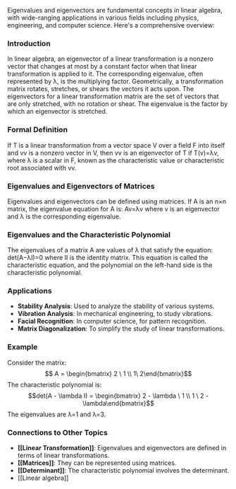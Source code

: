 Eigenvalues and eigenvectors are fundamental concepts in linear algebra, with wide-ranging applications in various fields including physics, engineering, and computer science. Here's a comprehensive overview:

### Introduction

In linear algebra, an eigenvector of a linear transformation is a nonzero vector that changes at most by a constant factor when that linear transformation is applied to it. The corresponding eigenvalue, often represented by λ, is the multiplying factor. Geometrically, a transformation matrix rotates, stretches, or shears the vectors it acts upon. The eigenvectors for a linear transformation matrix are the set of vectors that are only stretched, with no rotation or shear. The eigenvalue is the factor by which an eigenvector is stretched.

### Formal Definition

If T is a linear transformation from a vector space V over a field F into itself and vv is a nonzero vector in V, then vv is an eigenvector of T if T(v)=λv, where λ is a scalar in F, known as the characteristic value or characteristic root associated with vv.

### Eigenvalues and Eigenvectors of Matrices

Eigenvalues and eigenvectors can be defined using matrices. If A is an n×n matrix, the eigenvalue equation for A is: Av=λv where v is an eigenvector and λ is the corresponding eigenvalue.

### Eigenvalues and the Characteristic Polynomial

The eigenvalues of a matrix A are values of λ that satisfy the equation: det⁡(A−λI)=0 where II is the identity matrix. This equation is called the characteristic equation, and the polynomial on the left-hand side is the characteristic polynomial.

### Applications

- **Stability Analysis**: Used to analyze the stability of various systems.
- **Vibration Analysis**: In mechanical engineering, to study vibrations.
- **Facial Recognition**: In computer science, for pattern recognition.
- **Matrix Diagonalization**: To simplify the study of linear transformations.

### Example

Consider the matrix: 
$$ A = \begin{bmatrix} 2 \ 1 \\ 1\ 2\end{bmatrix}$$
The characteristic polynomial is: 
$$det(A - \lambda I) = \begin{bmatrix} 2 - \lambda \ 1 \\ 1 \ 2 - \lambda\end{bmatrix}$$
The eigenvalues are λ=1 and λ=3.

### Connections to Other Topics

- **[[Linear Transformation]]**: Eigenvalues and eigenvectors are defined in terms of linear transformations.
- **[[Matrices]]**: They can be represented using matrices.
- **[[Determinant]]**: The characteristic polynomial involves the determinant.
- [[Linear algebra]]